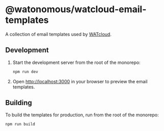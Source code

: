 # @watonomous/watcloud-email-templates

A collection of email templates used by [WATcloud](https://cloud.watonomous.ca/).

## Development

1. Start the development server from the root of the monorepo:
   ```sh
   npm run dev
   ```
2. Open [http://localhost:3000](http://localhost:3000) in your browser to preview the email templates.

## Building

To build the templates for production, run from the root of the monorepo:

```sh
npm run build
```
